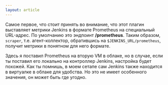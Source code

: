 ```yaml
---
layout: article
---
```

Самое первое, что стоит принять во внимание, что этот плагин выставляет метрики Jenkins в формате Prometheus на специальный URL-адрес. По умолчанию это эндпоинт **/prometheus**. Таким образом, `scraper`, т.е. агент-коллектор, обратившись на `$JENKINS_URL/prometheus`, получит метрики в понятном для него формате.

Здесь я поставил Prometheus на вторую VM в облаке, но в случае, если ты поставил его локально на контроллер Jenkins, настройка будет похожей. Как ты помнишь, в моем сетапе сам Jenkins также находится в виртуалке в облаке для удобства. Но это не имеет особенного значения, он может быть где угодно.
